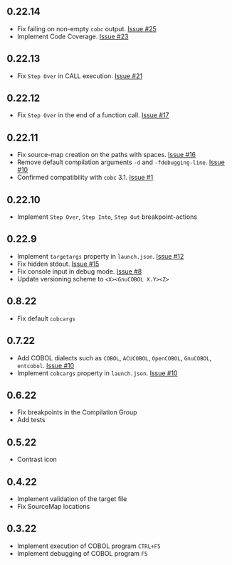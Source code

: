 ## 0.22.14
* Fix failing on non-empty `cobc` output. [Issue #25](https://github.com/OlegKunitsyn/gnucobol-debug/issues/25)
* Implement Code Coverage. [Issue #23](https://github.com/OlegKunitsyn/gnucobol-debug/issues/23)

## 0.22.13
* Fix `Step Over` in CALL execution. [Issue #21](https://github.com/OlegKunitsyn/gnucobol-debug/issues/21)

## 0.22.12
* Fix `Step Over` in the end of a function call. [Issue #17](https://github.com/OlegKunitsyn/gnucobol-debug/issues/17)

## 0.22.11
* Fix source-map creation on the paths with spaces. [Issue #16](https://github.com/OlegKunitsyn/gnucobol-debug/issues/16)
* Remove default compilation arguments `-d` and `-fdebugging-line`. [Issue #10](https://github.com/OlegKunitsyn/gnucobol-debug/issues/10)
* Confirmed compatibility with `cobc` 3.1. [Issue #1](https://github.com/OlegKunitsyn/gnucobol-debug/issues/1)

## 0.22.10
* Implement `Step Over`, `Step Into`, `Step Out` breakpoint-actions

## 0.22.9
* Implement `targetargs` property in `launch.json`. [Issue #12](https://github.com/OlegKunitsyn/gnucobol-debug/issues/12)
* Fix hidden stdout. [Issue #15](https://github.com/OlegKunitsyn/gnucobol-debug/issues/15)
* Fix console input in debug mode. [Issue #8](https://github.com/OlegKunitsyn/gnucobol-debug/issues/8)
* Update versioning scheme to `<X><GnuCOBOL X.Y><Z>`

## 0.8.22
* Fix default `cobcargs`

## 0.7.22
* Add COBOL dialects such as `COBOL`, `ACUCOBOL`, `OpenCOBOL`, `GnuCOBOL`, `entcobol`. [Issue #10](https://github.com/OlegKunitsyn/gnucobol-debug/issues/10)
* Implement `cobcargs` property in `launch.json`. [Issue #10](https://github.com/OlegKunitsyn/gnucobol-debug/issues/10)

## 0.6.22
* Fix breakpoints in the Compilation Group
* Add tests

## 0.5.22
* Contrast icon

## 0.4.22
* Implement validation of the target file
* Fix SourceMap locations

## 0.3.22
* Implement execution of COBOL program `CTRL+F5`
* Implement debugging of COBOL program `F5`
